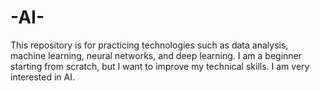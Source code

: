 # -AI-
This repository is for practicing technologies such as data analysis, machine learning, neural networks, and deep learning. I am a beginner starting from scratch, but I want to improve my technical skills. I am very interested in AI.
